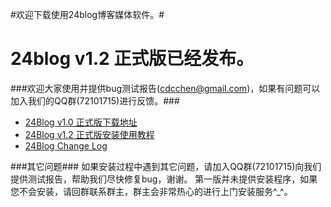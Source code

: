 #欢迎下载使用24blog博客媒体软件。#


24blog v1.2 正式版已经发布。
=============================


###欢迎大家使用并提供bug测试报告(cdcchen@gmail.com)，如果有问题可以加入我们的QQ群(72101715)进行反馈。###


- [24Blog v1.0 正式版下载地址](https://github.com/downloads/cdcchen/24beta/24blog-v1.0-vhost-release.zip)
- [24Blog v1.2 正式版安装使用教程](https://github.com/cdcchen/24beta/wiki)
- [24Blog Change Log](http://24blog.24beta.com/changelog.txt)


###其它问题###
        如果安装过程中遇到其它问题，请加入QQ群(72101715)向我们提供测试报告，帮助我们尽快修复bug，谢谢。
        第一版并未提供安装程序，如果您不会安装，请回群联系群主，群主会非常热心的进行上门安装服务^_^。
